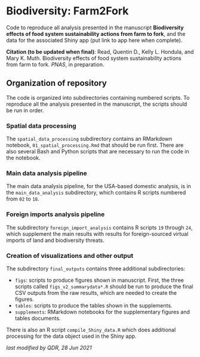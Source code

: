 # Biodiversity: Farm2Fork

Code to reproduce all analysis presented in the manuscript **Biodiversity effects of food system sustainability actions from farm to fork**, and the data for the associated Shiny app (put link to app here when complete).

**Citation (to be updated when final)**: Read, Quentin D., Kelly L. Hondula, and Mary K. Muth. Biodiversity effects of food system sustainability actions from farm to fork. *PNAS*, in preparation.

## Organization of repository

The code is organized into subdirectories containing numbered scripts. To reproduce all the analysis presented in the manuscript, the scripts should be run in order.

### Spatial data processing

The `spatial_data_processing` subdirectory contains an RMarkdown notebook, `01_spatial_processing.Rmd` that should be run first. There are also several Bash and Python scripts that are necessary to run the code in the notebook.

### Main data analysis pipeline

The main data analysis pipeline, for the USA-based domestic analysis, is in the `main_data_analysis` subdirectory, which contains R scripts numbered from `02` to `18`.

### Foreign imports analysis pipeline

The subdirectory `foreign_import_analysis` contains R scripts `19` through `24`, which supplement the main results with results for foreign-sourced virtual imports of land and biodiversity threats.

### Creation of visualizations and other output

The subdirectory `final_outputs` contains three additional subdirectories:

- `figs`: scripts to produce figures shown in manuscript. First, the three scripts called `figs_v2_summarydata*.R` should be run to produce the final CSV outputs from the raw results, which are needed to create the figures.
- `tables`: scripts to produce the tables shown in the supplements.
- `supplements`: RMarkdown notebooks for the supplementary figures and tables documents.

There is also an R script `compile_Shiny_data.R` which does additional processing for the data object used in the Shiny app.

*last modified by QDR, 28 Jun 2021*
